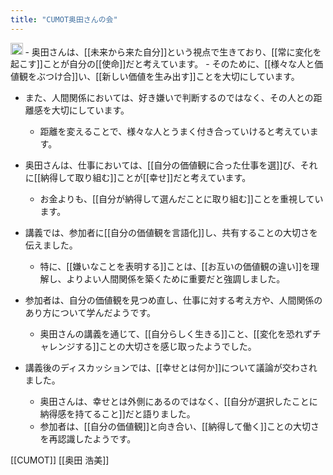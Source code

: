 ```yaml
---
title: "CUMOT奥田さんの会"
---
```


<img src='https://scrapbox.io/api/pages/nishio/Claude/icon' alt='Claude.icon' height="19.5"/>
- 奥田さんは、[[未来から来た自分]]という視点で生きており、[[常に変化を起こす]]ことが自分の[[使命]]だと考えています。
    - そのために、[[様々な人と価値観をぶつけ合]]い、[[新しい価値を生み出す]]ことを大切にしています。

- また、人間関係においては、好き嫌いで判断するのではなく、その人との距離感を大切にしています。
    - 距離を変えることで、様々な人とうまく付き合っていけると考えています。

- 奥田さんは、仕事においては、[[自分の価値観に合った仕事を選]]び、それに[[納得して取り組む]]ことが[[幸せ]]だと考えています。
    - お金よりも、[[自分が納得して選んだことに取り組む]]ことを重視しています。

- 講義では、参加者に[[自分の価値観を言語化]]し、共有することの大切さを伝えました。
    - 特に、[[嫌いなことを表明する]]ことは、[[お互いの価値観の違い]]を理解し、よりよい人間関係を築くために重要だと強調しました。

- 参加者は、自分の価値観を見つめ直し、仕事に対する考え方や、人間関係のあり方について学んだようです。
    - 奥田さんの講義を通じて、[[自分らしく生きる]]こと、[[変化を恐れずチャレンジする]]ことの大切さを感じ取ったようでした。

- 講義後のディスカッションでは、[[幸せとは何か]]について議論が交わされました。
    - 奥田さんは、幸せとは外側にあるのではなく、[[自分が選択したことに納得感を持てること]]だと語りました。
    - 参加者は、[[自分の価値観]]と向き合い、[[納得して働く]]ことの大切さを再認識したようです。

[[CUMOT]]
[[奥田 浩美]]
